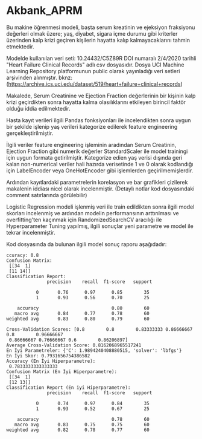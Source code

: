 # Akbank_APRM

Bu makine öğrenmesi modeli, başta serum kreatinin ve ejeksiyon fraksiyonu değerleri olmak üzere; yaş, diyabet, sigara içme durumu gibi kriterler üzerinden kalp krizi geçiren kişilerin hayatta kalıp kalmayacaklarını tahmin etmektedir.

Modelde kullanılan veri seti: 10.24432/C5Z89R DOI numaralı 2/4/2020 tarihli "Heart Failure Clinical Records" adlı csv dosyasıdır. Dosya UCI Machine Learning Repository platformunun public olarak yayınladığı veri setleri arşivinden alınmıştır. bknz:(https://archive.ics.uci.edu/dataset/519/heart+failure+clinical+records)

Makalede, Serum Creatinine ve Ejection Fraction değerlerinin bir kişinin kalp krizi geçirdikten sonra hayatta kalma olasılıklarını etkileyen birincil faktör olduğu iddia edilmektedir.

Hasta kayıt verileri ilgili Pandas fonksiyonları ile incelendikten sonra uygun bir şekilde işlenip yaş verileri kategorize edilerek feature engineering gerçekleştirilmiştir.

İlgili veriler feature engineering işleminin aradından Serum Creatinin, Ejection Fraction gibi numerik değerler StandardScaler ile model trainingi için uygun formata getirilmiştir. Kategorize edien yaş verisi dışında geri kalan non-numerical veriler hali hazırda verisetinde 1 ve 0 olarak kodlandığı için LabelEncoder veya OneHotEncoder gibi işlemlerden geçirilmemişlerdir.

 Ardından kayıtlardaki parametrelerin korelasyon ve bar grafikleri çizilerek makalenin iddiası nicel olarak incelenmiştir. (Detaylı notlar kod dosyasındaki comment satırlarında görülebilir)

Logistic Regression modeli işlenmiş veri ile train edildikten sonra ilgili model skorları incelenmiş ve ardından modelin performansının arttırılması ve overfitting'ten kaçınmak için RandomizedSearchCV aracılığı ile Hyperparameter Tuning yapılmış, ilgili sonuçlar yeni parametre ve model ile tekrar incelenmiştir.

Kod dosyasında da bulunan ilgili model sonuç raporu aşağıdadır:

```
ccuracy: 0.8
Confusion Matrix:
 [[34  1]
 [11 14]]
Classification Report:
               precision    recall  f1-score   support

           0       0.76      0.97      0.85        35
           1       0.93      0.56      0.70        25

    accuracy                           0.80        60
   macro avg       0.84      0.77      0.78        60
weighted avg       0.83      0.80      0.79        60

Cross-Validation Scores: [0.8        0.8        0.83333333 0.86666667 0.8        0.96666667
 0.86666667 0.76666667 0.6        0.86206897]
Average Cross-Validation Score: 0.8162068965517241
En İyi Parametreler: {'C': 1.9894240408880515, 'solver': 'lbfgs'}
En İyi Skor: 0.7931656754386582
Accuracy (En İyi Hiperparametre):
 0.7833333333333333
Confusion Matrix (En İyi Hiperparametre):
 [[34  1]
 [12 13]]
Classification Report (En iyi Hiperparametre):
               precision    recall  f1-score   support

           0       0.74      0.97      0.84        35
           1       0.93      0.52      0.67        25

    accuracy                           0.78        60
   macro avg       0.83      0.75      0.75        60
weighted avg       0.82      0.78      0.77        60

```

